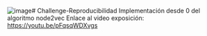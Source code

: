 ![image](https://github.com/user-attachments/assets/96a55811-6ed4-412f-9e17-4fe3b3ddca71)# Challenge-Reproducibilidad
Implementación desde 0 del algoritmo node2vec
Enlace al video exposición:
https://youtu.be/pFqsqWDXvgs
